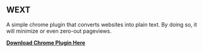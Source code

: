 
**WEXT**
-------------------
A simple chrome plugin that converts websites into plain text. By doing so, it will minimize or even zero-out pageviews.

**[Download Chrome Plugin Here](https://github.com/omarusman/dont_be_biased/raw/master/dont_be_biased.crx)**















































































































